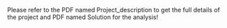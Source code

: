 Please refer to the PDF named Project_description to get the full details of the project and PDF named Solution for the analysis!
